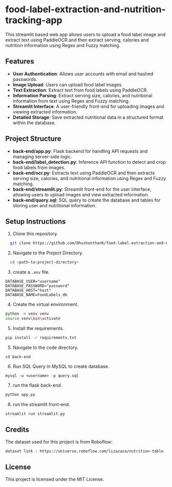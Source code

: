 # food-label-extraction-and-nutrition-tracking-app
This streamlit based web app allows users to upload a food label image and extract text using PaddleOCR and then extract serving, calories and nutrition information using Regex and Fuzzy matching.

## Features
- **User Authentication**: Allows user accounts with email and hashed passwords.
- **Image Upload**: Users can upload food label images.
- **Text Extraction**: Extract text from food labels using PaddleOCR.
- **Information Parsing**: Extract serving size, calories, and nutritional information from text using Regex and Fuzzy matching.
- **Streamlit Interface**: A user-friendly front-end for uploading images and viewing extracted information.
- **Detailed Storage**: Save extracted nutritional data in a structured format within the database.

## Project Structure
- **back-end/app.py**: Flask backend for handling API requests and managing server-side logic.
- **back-end/label_detection.py**: Inference API function to detect and crop food labels from images.
- **back-end/ocr.py**: Extracts text using PaddleOCR and then extracts serving size, calories, and nutritional information using Regex and Fuzzy matching.
- **back-end/streamlit.py**: Streamlit front-end for the user interface, allowing users to upload images and view extracted information.
- **back-end/query.sql**: SQL query to create the database and tables for storing user and nutritional information.

## Setup Instructions

1. Clone this repository.

```bash
  git clone https://github.com/DhushanthanK/food-label-extraction-and-nutrition-tracking-app.git
```

2. Navigate to the Project Directory.

```bash
  cd <path-to-project-directory>
```

3. create a `.env` file.

```
DATABASE_USER="username"
DATABASE_PASSWORD="password"
DATABASE_HOST="host"
DATABASE_NAME=FoodLabels_db
```

4. Create the virtual environment.

```bash
python -m venv venv
source venv\bin\activate
```

5. Install the requirements.

```bash
pip install -r requirements.txt
```

5. Navigate to the code directory.

```
cd back-end
```

6. Run SQL Query in MySQL to create database.

```
mysql -u <username> -p query.sql
```

7. run the flask back-end.

```bash
python app.py
```
8. run the streamlit front-end.

```bash
streamlit run streamlit.py
```

## Credits

The dataset used for this project is from Roboflow:
```
dataset link : https://universe.roboflow.com/lizazaza/nutrition-table
```

## License

This project is licensed under the MIT License.
